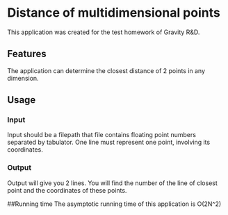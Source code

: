 # Distance of multidimensional points
This application was created for the test homework of Gravity R&D.

## Features
The application can determine the closest distance of 2 points in any dimension.

## Usage
### Input
Input should be a filepath that file contains floating point numbers separated by tabulator. One line must represent one point, involving its coordinates.

### Output
Output will give you 2 lines. You will find the number of the line of closest point and the coordinates of these points.

##Running time
The asymptotic running time of this application is O(2N^2)
